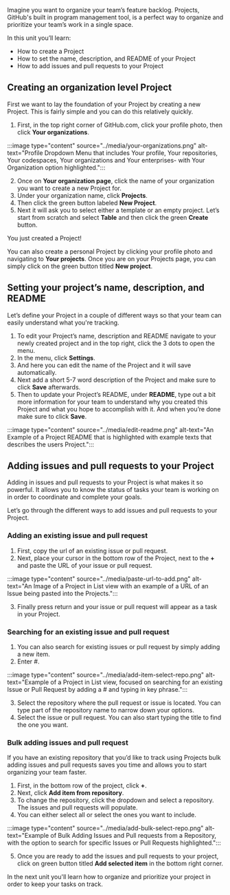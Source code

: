 Imagine you want to organize your team’s feature backlog. Projects, GitHub's built in program management tool, is a perfect way to organize and prioritize your team’s work in a single space. 

In this unit you’ll learn:
- How to create a Project
- How to set the name, description, and README of your Project
- How to add issues and pull requests to your Project

## Creating an organization level Project

First we want to lay the foundation of your Project by creating a new Project. This is fairly simple and you can do this relatively quickly.

1. First, in the top right corner of GitHub.com, click your profile photo, then click **Your organizations**.

:::image type="content" source="../media/your-organizations.png" alt-text="Profile Dropdown Menu that includes Your profile, Your repositories, Your codespaces, Your organizations and Your enterprises- with Your Organization option highlighted.":::

2. Once on **Your organization page**, click the name of your organization you want to create a new Project for.
3. Under your organization name, click **Projects**.
4. Then click the green button labeled **New Project**. 
5. Next it will ask you to select either a template or an empty project. Let’s start from scratch and select **Table** and then click the green **Create** button. 

You just created a Project! 

You can also create a personal Project by clicking your profile photo and navigating to **Your projects**. Once you are on your Projects page, you can simply click on the green button titled **New project**. 

## Setting your project’s name, description, and README

Let’s define your Project in a couple of different ways so that your team can easily understand what you're tracking. 

1. To edit your Project’s name, description and README navigate to your newly created project and in the top right, click the 3 dots to open the menu.
1. In the menu, click **Settings**.
1. And here you can edit the name of the Project and it will save automatically.
1. Next add a short 5-7 word description of the Project and make sure to click **Save** afterwards. 
1. Then to update your Project’s README, under **README**, type out a bit more information for your team to understand why you created this Project and what you hope to accomplish with it. And when you’re done make sure to click **Save**. 

:::image type="content" source="../media/edit-readme.png" alt-text="An Example of a Project README that is highlighted with example texts that describes the users Project.":::


## Adding issues and pull requests to your Project

Adding in issues and pull requests to your Project is what makes it so powerful. It allows you to know the status of tasks your team is working on in order to coordinate and complete your goals. 

Let’s go through the different ways to add issues and pull requests to your Project. 

### Adding an existing issue and pull request
1. First, copy the url of an existing issue or pull request. 
2. Next, place your cursor in the bottom row of the Project, next to the **+** and paste the URL of your issue or pull request. 

:::image type="content" source="../media/paste-url-to-add.png" alt-text="An Image of a Project in List view with an example of a URL of an Issue being pasted into the Projects.":::

3. Finally press return and your issue or pull request will appear as a task in your Project.

### Searching for an existing issue and pull request
1. You can also search for existing issues or pull request by simply adding a new item. 
2. Enter #.

:::image type="content" source="../media/add-item-select-repo.png" alt-text="Example of a Project in List view, focused on searching for an existing Issue or Pull Request by adding a # and typing in key phrase.":::

3. Select the repository where the pull request or issue is located. You can type part of the repository name to narrow down your options.
4. Select the issue or pull request. You can also start typing the title to find the one you want. 

### Bulk adding issues and pull request

If you have an existing repository that you’d like to track using Projects bulk adding issues and pull requests saves you time and allows you to start organizing your team faster. 

1. First, in the bottom row of the project, click **+**. 
2. Next, click **Add item from repository**. 
3. To change the repository, click the dropdown and select a repository. The issues and pull requests will populate.
4. You can either select all or select the ones you want to include.

:::image type="content" source="../media/add-bulk-select-repo.png" alt-text="Example of Bulk Adding Issues and Pull requests from a Repository, with the option to search for specific Issues or Pull Requests highlighted.":::

5. Once you are ready to add the issues and pull requests to your project, click on green button titled **Add selected item** in the bottom right corner. 

In the next unit you'll learn how to organize and prioritize your project in order to keep your tasks on track.
